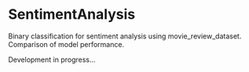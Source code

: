 # SentimentAnalysis

Binary classification for sentiment analysis using movie_review_dataset. Comparison of model performance. 

Development in progress...
